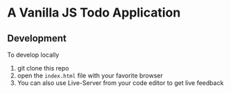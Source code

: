 # A Vanilla JS Todo Application

## Development
To develop locally
1. git clone this repo
2. open the `index.html` file with your favorite browser
2. You can also use Live-Server from your code editor to get live feedback



